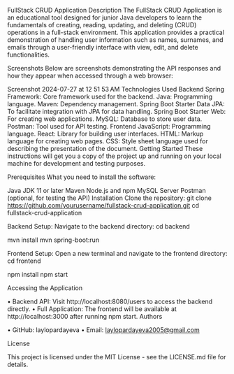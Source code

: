FullStack CRUD Application
Description
The FullStack CRUD Application is an educational tool designed for junior Java developers to learn the fundamentals of creating, reading, updating, and deleting (CRUD) operations in a full-stack environment. This application provides a practical demonstration of handling user information such as names, surnames, and emails through a user-friendly interface with view, edit, and delete functionalities.

Screenshots
Below are screenshots demonstrating the API responses and how they appear when accessed through a web browser:

Screenshot 2024-07-27 at 12 51 53 AM
Technologies Used
Backend
Spring Framework: Core framework used for the backend.
Java: Programming language.
Maven: Dependency management.
Spring Boot Starter Data JPA: To facilitate integration with JPA for data handling.
Spring Boot Starter Web: For creating web applications.
MySQL: Database to store user data.
Postman: Tool used for API testing.
Frontend
JavaScript: Programming language.
React: Library for building user interfaces.
HTML: Markup language for creating web pages.
CSS: Style sheet language used for describing the presentation of the document.
Getting Started
These instructions will get you a copy of the project up and running on your local machine for development and testing purposes.

Prerequisites
What you need to install the software:

Java JDK 11 or later
Maven
Node.js and npm
MySQL Server
Postman (optional, for testing the API)
Installation
Clone the repository:
git clone https://github.com/yourusername/fullstack-crud-application.git
cd fullstack-crud-application

Backend Setup: Navigate to the backend directory:
cd backend

mvn install mvn spring-boot:run

Frontend Setup: Open a new terminal and navigate to the frontend directory:
cd frontend

npm install npm start

Accessing the Application

•	Backend API: Visit http://localhost:8080/users to access the backend directly.
•	Full Application: The frontend will be available at http://localhost:3000 after running npm start.
Authors

• GitHub: laylopardayeva • Email: laylopardayeva2005@gmail.com

License

This project is licensed under the MIT License - see the LICENSE.md file for details.
